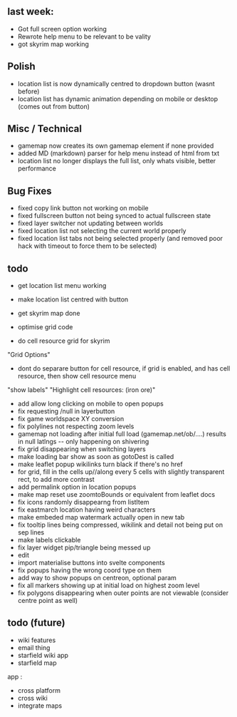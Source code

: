 ## last week:

- Got full screen option working
- Rewrote help menu to be relevant to be vality
- got skyrim map working

## Polish
- location list is now dynamically centred to dropdown button (wasnt before)
- location list has dynamic animation depending on mobile or desktop (comes out from button)

## Misc / Technical
- gamemap now creates its own gamemap element if none provided
- added MD (markdown) parser for help menu instead of html from txt
- location list no longer displays the full list, only whats visible, better performance

## Bug Fixes
- fixed copy link button not working on mobile
- fixed fullscreen button not being synced to actual fullscreen state
- fixed layer switcher not updating between worlds
- fixed location list not selecting the current world properly
- fixed location list tabs not being selected properly (and removed poor hack with timeout to force them to be selected)






## todo

- get location list menu working
- make location list centred with button
- get skyrim map done


- optimise grid code
- do cell resource grid for skyrim

"Grid Options"
- dont do separare button for cell resource, if grid is enabled, and has cell resource, then show cell resource menu

"show labels"
"Highlight cell resources: (iron ore)"


- add allow long clicking on mobile to open popups
- fix requesting /null in layerbutton
- fix game worldspace XY conversion
- fix polylines not respecting zoom levels
- gamemap not loading after initial full load (gamemap.net/ob/....) results in null latlngs -- only happening on shivering
- fix grid disappearing when switching layers
- make loading bar show as soon as gotoDest is called
- make leaflet popup wikilinks turn black if there's no href
- for grid, fill in the cells up//along every 5 cells with slightly transparent rect, to add more contrast
- add permalink option in location popups
- make map reset use zoomtoBounds or equivalent from leaflet docs
- fix icons randomly disappearng from listItem
- fix eastmarch location having weird characters
- make embeded map watermark actually open in new tab
- fix tooltip lines being compressed, wikilink and detail not being put on sep lines
- make labels clickable
- fix layer widget pip/triangle being messed up
- edit
- import materialise buttons into svelte components
- fix popups having the wrong coord type on them
- add way to show popups on centreon, optional param
- fix all markers showing up at initial load on highest zoom level
- fix polygons disappearing when outer points are not viewable (consider centre point as well)

## todo (future)
- wiki features
- email thing
- starfield wiki app
- starfield map

app :
- cross platform
- cross wiki
- integrate maps
